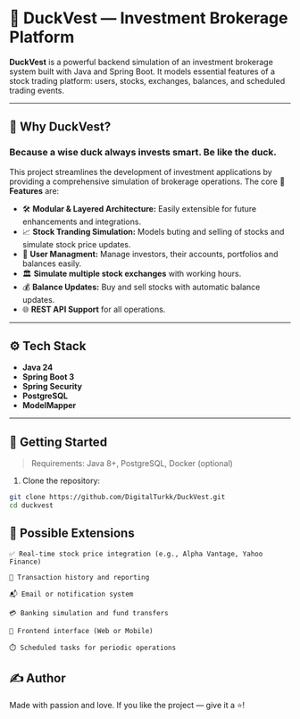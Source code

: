 # 🦆 DuckVest — Investment Brokerage Platform

**DuckVest** is a powerful backend simulation of an investment brokerage system built with Java and Spring Boot. It models essential features of a stock trading platform: users, stocks, exchanges, balances, and scheduled trading events.

---
## 🐣 Why DuckVest?

### Because a wise duck always invests smart. Be like the duck.

This project streamlines the development of investment applications by providing a comprehensive simulation of brokerage operations. The core 🚀 **Features** 
are:

- 🛠️ **Modular & Layered Architecture:** Easily extensible for future enhancements and integrations.
- 📈 **Stock Tranding Simulation:** Models buting and selling of stocks and simulate stock price updates.
- 👤 **User Managment:** Manage investors, their accounts, portfolios and balances easily.
- 🏛️ **Simulate multiple stock exchanges** with working hours.
- 💰 **Balance Updates:** Buy and sell stocks with automatic balance updates.
- 🌐 **REST API Support** for all operations.

---

## ⚙️ Tech Stack

- **Java 24**
- **Spring Boot 3**
- **Spring Security**
- **PostgreSQL**
- **ModelMapper**
---

## 🏁 Getting Started

> Requirements: Java 8+, PostgreSQL, Docker (optional)

1. Clone the repository:

```bash
git clone https://github.com/DigitalTurkk/DuckVest.git
cd duckvest
```
## 📌 Possible Extensions

    ✅ Real-time stock price integration (e.g., Alpha Vantage, Yahoo Finance)

    🧾 Transaction history and reporting

    📬 Email or notification system

    💳 Banking simulation and fund transfers

    📱 Frontend interface (Web or Mobile)

    ⏱️ Scheduled tasks for periodic operations

## ✍️ Author

Made with passion and love.
If you like the project — give it a ⭐!
